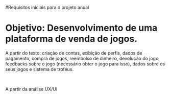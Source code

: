#Requisitos iniciais para o projeto anual

<html>
<h1>Objetivo: Desenvolvimento de uma plataforma de venda de jogos.</h1>

<div>
    <p>A partir do texto: criação de contas, exibição de perfis, dados de pagamento, compra de jogos, reembolso de dinheiro, devolução do jogo, feedbacks sobre o jogo (necessário obter o jogo para isso), dados sobre os seus jogos e sistema de troféus.</p>
    </br>
    <p>A partir da análise UX/UI</p>
</div>
</html>